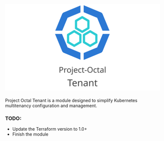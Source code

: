 ![Project Octal: Tenant](docs/images/project-octal-tenant.svg "Project Octal Tenant")
---

Project Octal Tenant is a module designed to simplify Kubernetes multitenancy configuration and management.

### TODO:
- Update the Terraform version to 1.0+
- Finish the module
